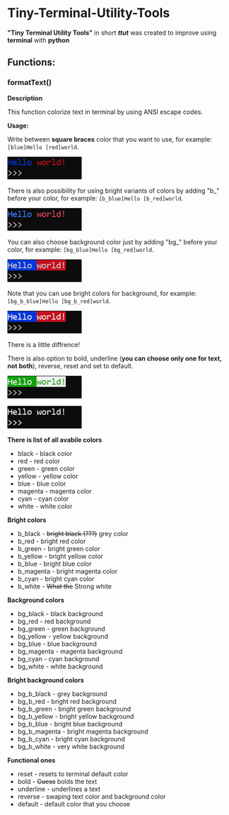 # Tiny-Terminal-Utility-Tools
**"Tiny Terminal Utility Tools"** in short ***ttut*** was created to improve using **terminal** with **python**
## Functions:
### formatText()
  
  **Description**
  
  This function colorize text in terminal by using ANSI escape codes.
  
  **Usage:**
  
  Write between **square braces** color that you want to use, for example: ```[blue]Hello [red]world```.

  ![example](examples/example1.png)
  
  There is also possibility for using bright variants of colors by adding "b_" before your color, for example: ```[b_blue]Hello [b_red]world```.

  ![example](examples/example2.png)
  
  You can also choose background color just by adding "bg_" before your color, for example: ```[bg_blue]Hello [bg_red]world```.

  ![example](examples/example3.png)
  
  Note that you can use bright colors for background, for example: ```[bg_b_blue]Hello [bg_b_red]world```.

  ![example](examples/example4.png)
  
  There is a little diffrence!

  There is also option to bold, underline (**you can choose only one for text, not both**), reverse, reset and set to default.

  ![example of reverse](examples/example5.png)

  ![example of bold](examples/example6.png)


  **There is list of all avabile colors**
  - black - black color
  - red - red color
  - green - green color
  - yellow - yellow color
  - blue - blue color
  - magenta - magenta color
  - cyan - cyan color
  - white - white color
  
  **Bright colors**
  - b_black - ~~bright black (???)~~ grey color
  - b_red - bright red color
  - b_green - bright green color
  - b_yellow - bright yellow color
  - b_blue - bright blue color
  - b_magenta - bright magenta color
  - b_cyan - bright cyan color
  - b_white - ~~What the~~ Strong white
  
  **Background colors**
  - bg_black - black background
  - bg_red - red background
  - bg_green - green background
  - bg_yellow - yellow background
  - bg_blue - blue background
  - bg_magenta - magenta background
  - bg_cyan - cyan background
  - bg_white - white background
  
  **Bright background colors**
  - bg_b_black - grey background
  - bg_b_red - bright red background
  - bg_b_green - bright green background
  - bg_b_yellow - bright yellow background
  - bg_b_blue - bright blue background
  - bg_b_magenta - bright magenta background
  - bg_b_cyan - bright cyan background
  - bg_b_white - very white background
  
  **Functional ones**
  - reset - resets to terminal default color
  - bold - ~~Guess~~ bolds the text
  - underline - underlines a text
  - reverse - swaping text color and background color
  - default - default color that you choose
